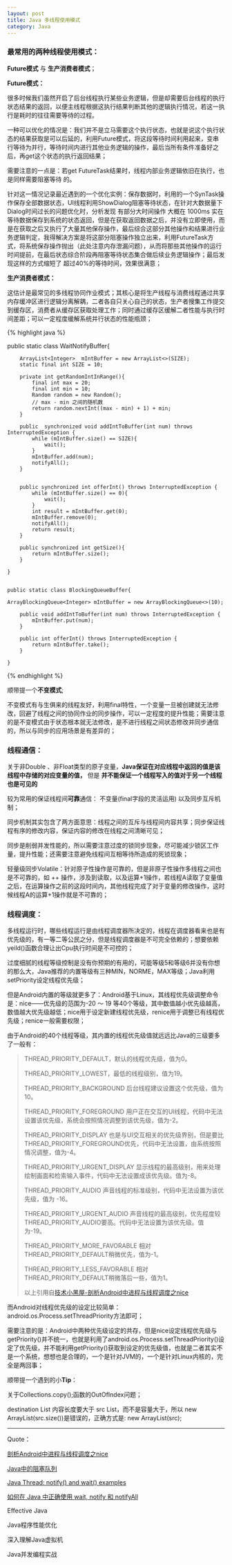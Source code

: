 ```yaml
---
layout: post
title: Java 多线程使用模式
category: Java
---
```


### 最常用的两种线程使用模式：

**Future模式** 与 **生产消费者模式**；

**Future模式：**

很多时候我们虽然开启了后台线程执行某些业务逻辑，但是却需要后台线程的执行状态结果的返回，以便主线程根据这执行结果判断其他的逻辑执行情况，若这一执行是耗时的往往需要等待的过程。

一种可以优化的情况是：我们并不是立马需要这个执行状态，也就是说这个执行状态的结果获取是可以后延的，利用Future模式，将这段等待时间利用起来，变串行等待为并行，等待时间内进行其他业务逻辑的操作，最后当所有条件准备好之后，再get这个状态的执行返回结果；

需要注意的一点是：若get FutureTask结果时，线程内部业务逻辑依旧在执行，也是同样需要阻塞等待
的。


针对这一情况记录最近遇到的一个优化实例：保存数据时，利用的一个SynTask操作保存全部数据状态，UI线程利用ShowDialog阻塞等待状态，在针对大数据量下Dialog时间过长的问题优化时，分析发现 有部分大时间操作 大概在 1000ms 实在等待数据保存到系统的状态返回，但是在获取返回数据之后，并没有立即使用，而是在获取之后又执行了大量其他保存操作，最后综合这部分其他操作和结果进行业务逻辑判定，我得解决方案是将这部分阻塞操作独立出来，利用FutureTask方式，将系统保存操作抛出（此处注意内存泄漏问题），从而将那些其他操作的运行时间提前，在最后状态综合阶段再阻塞等待状态集合做后续业务逻辑操作；最后发现这样的方式缩短了 超过40%的等待时间，效果很满意；


**生产消费者模式：**

这估计是最常见的多线程协同作业模式；其核心是将生产线程与消费线程通过共享内存缓冲区进行逻辑分离解耦，二者各自只关心自己的状态，生产者搜集工作提交到缓存区，消费者从缓存区获取处理工作；同时通过缓存区缓解二者性能与执行时间差距；可以一定程度缓解系统并行状态的性能瓶颈；


{% highlight java %}

public static class WaitNotifyBuffer{

        ArrayList<Integer>  mIntBuffer = new ArrayList<>(SIZE);
        static final int SIZE = 10;

        private int getRandomIntInRange(){
            final int max = 20;
            final int min = 10;
            Random random = new Random();
            // max - min 之间的随机数
            return random.nextInt((max - min) + 1) + min;
        }

        public  synchronized void addIntToBuffer(int num) throws InterruptedException {
            while (mIntBuffer.size() == SIZE){
                wait();
            }
            mIntBuffer.add(num);
            notifyAll();
        }


        public synchronized int offerInt() throws InterruptedException {
            while (mIntBuffer.size() == 0){
                wait();
            }
            int result = mIntBuffer.get(0);
            mIntBuffer.remove(0);
            notifyAll();
            return result;
        }

        public synchronized int getSize(){
            return mIntBuffer.size();
        }

    }

    
    public static class BlockingQueueBuffer{

    ArrayBlockingQueue<Integer> mIntBuffer = new ArrayBlockingQueue<>(10);

        public void addIntToBuffer(int num) throws InterruptedException {
            mIntBuffer.put(num);
        }

        public int offerInt() throws InterruptedException {
            return mIntBuffer.take();
        }

    }

{%  endhighlight %}

顺带提一个**不变模式**;

不变模式有与生俱来的线程友好，利用final特性，一个变量一旦被创建就无法修改，回避了线程之间的协同作业的同步操作，可以一定程度的提升性能；需要注意的是不变模式由于状态根本就无法修改，是不进行线程之间状态修改并同步通信的，所以与同步的应用场景是有差异的；




### 线程通信：

关于非Double 、非Float类型的原子变量，**Java保证在对应线程中返回的值是该线程中存储的对应变量的值，** 但是  **并不能保证一个线程写入的值对于另一个线程也是可见的** 

较为常用的保证线程间**可靠**通信：  不变量(final字段的灵活运用) 以及同步互斥机制；

同步机制其实包含了两方面意思：线程之间的互斥与线程间内容共享；同步保证线程有序的修改内容，保证内容的修改在线程之间清晰可见；

同步是削弱并发性能的，所以需要注意过度的锁同步现象，尽可能减少锁区工作量，提升性能；还需要注意避免线程间互相等待所造成的死锁现象；

轻量级同步Volatile：针对原子性操作是可靠的，但是非原子性操作多线程之间也是不可靠的，如 ++ 操作，涉及到读取，以及运算+1操作，若线程A读取了变量值之后，在运算操作之前的这段时间内，其他线程完成了对于变量的修改操作，这时候线程A的运算+1操作就是不可靠的；

### 线程调度：

多线程运行时，哪些线程运行是由线程调度器所决定的，线程在调度器看来也是有优先级的，有一等二等公民之分，但是线程调度器是不可完全依赖的；想要依赖yeild()函数合理让出Cpu执行时间是不可控的；

过度细腻的线程等级控制是没有你预期的有用的，可能等级5和等级6并没有你想的那么大，Java推荐的内置等级有三种MIN，NORME，MAX等级；Java利用setPriority设定线程优先级；

但是Android内置的等级就更多了：Android基于Linux，其线程优先级调整命令是：nice——优先级的范围为-20 ～ 19 等40个等级，其中数值越小优先级越高，数值越大优先级越低；nice用于设定新建线程优先级，renice用于调整已有线程优先级；renice一般需要权限；

由于Android的40个线程等级，其内置的线程优先级值就远远比Java的三级要多了一般有：

> THREAD_PRIORITY_DEFAULT，默认的线程优先级，值为0。
> 
> THREAD_PRIORITY_LOWEST，最低的线程级别，值为19。   
>  
>  THREAD_PRIORITY_BACKGROUND 后台线程建议设置这个优先级，值为10。   
>  
>  THREAD_PRIORITY_FOREGROUND 用户正在交互的UI线程，代码中无法设置该优先级，系统会按照情况调整到该优先级，值为-2。  
>  
>  THREAD_PRIORITY_DISPLAY 也是与UI交互相关的优先级界别，但是要比THREAD_PRIORITY_FOREGROUND优先，代码中无法设置，由系统按照情况调整，值为-4。  
>  
>  THREAD_PRIORITY_URGENT_DISPLAY 显示线程的最高级别，用来处理绘制画面和检索输入事件，代码中无法设置成该优先级。值为-8。   
>  
>  THREAD_PRIORITY_AUDIO 声音线程的标准级别，代码中无法设置为该优先级，值为 -16。   
>  
>  THREAD_PRIORITY_URGENT_AUDIO 声音线程的最高级别，优先程度较THREAD_PRIORITY_AUDIO要高。代码中无法设置为该优先级。值为-19。  
>  
>  THREAD_PRIORITY_MORE_FAVORABLE 相对THREAD_PRIORITY_DEFAULT稍微优先，值为-1。  
>  
>  THREAD_PRIORITY_LESS_FAVORABLE 相对THREAD_PRIORITY_DEFAULT稍微落后一些，值为1。
>  
>  以上引用自[技术小黑屋-剖析Android中进程与线程调度之nice](http://droidyue.com/blog/2015/09/05/android-process-and-thread-schedule-nice/)

而Android对线程优先级的设定比较简单：android.os.Process.setThreadPriority方法即可；


需要注意的是：Android中两种优先级设定的共存，但是nice设定线程优先级与getPriority()并不统一，也就是利用了android.os.Process.setThreadPriority()设定了优先级，并不能利用getPriority()获取到设定的优先级值，也就是二者其实不是一个系统，想想也是合理的，一个是针对JVM的，一个是针对Linux内核的，完全是两回事；





顺带提一个遇到的小**Tip**：

关于Collections.copy();函数的OutOfIndex问题； 

destination List 内容长度要大于 src List，而不是容量大于，所以 new ArrayList(src.size())是错误的，正确方式是: new ArrayList(src);


---

Quote：

[剖析Android中进程与线程调度之nice](http://droidyue.com/blog/2015/09/05/android-process-and-thread-schedule-nice/)

[Java中的阻塞队列](http://www.infoq.com/cn/articles/java-blocking-queue)

[Java Thread: notify() and wait() examples](http://www.programcreek.com/2009/02/notify-and-wait-example/)

[如何在 Java 中正确使用 wait, notify 和 notifyAll](http://www.codeceo.com/article/java-wait-notify-notifyall-2.html)

Effective Java

Java程序性能优化

深入理解Java虚拟机

Java并发编程实战